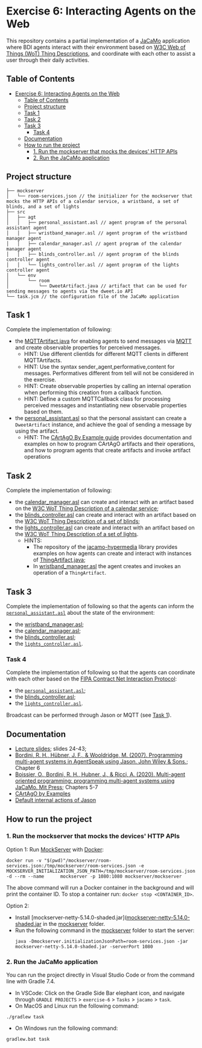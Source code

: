 # Exercise 6: Interacting Agents on the Web

This repository contains a partial implementation of a [JaCaMo](https://jacamo-lang.github.io/) application where BDI agents interact with their environment based on [W3C Web of Things (WoT) Thing Descriptions](https://www.w3.org/TR/wot-thing-description11/), and coordinate with each other to assist a user through their daily activities.

## Table of Contents
- [Exercise 6: Interacting Agents on the Web](#exercise-6-interacting-agents-on-the-web)
  - [Table of Contents](#table-of-contents)
  - [Project structure](#project-structure)
  - [Task 1](#task-1)
  - [Task 2](#task-2)
  - [Task 3](#task-3)
    - [Task 4](#task-4)
  - [Documentation](#documentation)
  - [How to run the project](#how-to-run-the-project)
    - [1. Run the mockserver that mocks the devices' HTTP APIs](#1-run-the-mockserver-that-mocks-the-devices-http-apis)
    - [2. Run the JaCaMo application](#2-run-the-jacamo-application)


## Project structure
```
├── mockserver
│   └── room-services.json // the initializer for the mockserver that mocks the HTTP APIs of a calendar service, a wristband, a set of blinds, and a set of lights
├── src
│   ├── agt
│   │   ├── personal_assistant.asl // agent program of the personal assistant agent
│   │   ├── wristband_manager.asl // agent program of the wristband manager agent
│   │   ├── calendar_manager.asl // agent program of the calendar manager agent
│   │   ├── blinds_controller.asl // agent program of the blinds controller agent 
│   │   └── lights_controller.asl // agent program of the lights controller agent
│   └── env
│       └── room
│           └── DweetArtifact.java // artifact that can be used for sending messages to agents via the dweet.io API
└── task.jcm // the configuration file of the JaCaMo application
```



## Task 1 
Complete the implementation of following:
- the [MQTTArtifact.java](src/env/room/MQTTArtifact.java) for enabling agents to send messages via [MQTT](https://mqtt.org) and create observable properties for perceived messages.
  - HINT: Use different clientIds for different MQTT clients in different MQTTArtifacts.
  - HINT: Use the syntax sender_agent,performative,content for messages. Performatives different from tell will not be considered in the exercise.
  - HINT: Create observable properties by calling an internal operation when performing this creation from a callback function.
  - HINT: Define a custom MQTTCallback class for processing perceived messages and instantiating new observable properties based on them.
- the [personal_assistant.asl](src/agt/personal_assistant.asl) so that the personal assistant can create a `DweetArtifact` instance, and achieve the goal of sending a message by using the artifact.
  - HINT: The [CArtAgO By Example guide](https://www.emse.fr/~boissier/enseignement/maop13/courses/cartagoByExamples.pdf) provides documentation and examples on how to program CArtAgO artifacts and their operations, and how to program agents that create artifacts and invoke artifact operations

## Task 2
Complete the implementation of following:
- the [calendar_manager.asl](src/agt/calendar_manager.asl) can create and interact with an artifact based on the [W3C WoT Thing Description of a calendar service](https://github.com/Interactions-HSG/example-tds/blob/was/tds/calendar-service.ttl);
- the [blinds_controller.asl](src/agt/blinds_controller.asl) can create and interact with an artifact based on the [W3C WoT Thing Description of a set of blinds](https://github.com/Interactions-HSG/example-tds/blob/was/tds/blinds.ttl);
- the [lights_controller.asl](src/agt/lights_controller.asl) can create and interact with an artifact based on the [W3C WoT Thing Description of a set of lights](https://github.com/Interactions-HSG/example-tds/blob/was/tds/lights.ttl).
  - HINTS:
    -  The repository of the [jacamo-hypermedia](https://github.com/HyperAgents/jacamo-hypermedia) library provides examples on how agents can create and interact with instances of [ThingArtifact.java](https://github.com/HyperAgents/jacamo-hypermedia/blob/main/lib/src/main/java/org/hyperagents/jacamo/artifacts/wot/ThingArtifact.java);
    - In [wristband_manager.asl](src/agt/wristband_manager.asl) the agent creates and invokes an operation of a `ThingArtifact`.

## Task 3
Complete the implementation of following so that the agents can inform the [`personal_assistant.asl`](src/agt/personal_assistant.asl) about the state of the environment:
- the [wristband_manager.asl](src/agt/wristband_manager.asl);
- the [calendar_manager.asl](src/agt/calendar_manager.asl);
- the [blinds_controller.asl](src/agt/blinds_controller.asl);
- the [`lights_controller.asl`](src/agt/lights_controller.asl).

### Task 4
Complete the implementation of following so that the agents can coordinate with each other based on the [FIPA Contract Net Interaction Protocol](http://www.fipa.org/specs/fipa00029/SC00029H.html): 
- the [`personal_assistant.asl`](src/agt/personal_assistant.asl);
- the [blinds_controller.asl](src/agt/blinds_controller.asl);
- the [`lights_controller.asl`](src/agt/lights_controller.asl).

Broadcast can be performed through Jason or MQTT (see [Task 1](#task-1)).


## Documentation 
- [Lecture slides](https://learning.unisg.ch/courses/22565/files/3352314); slides 24-43;
- [Bordini, R. H., Hübner, J. F., & Wooldridge, M. (2007). Programming multi-agent systems in AgentSpeak using Jason. John Wiley & Sons.](https://www.wiley.com/en-gb/Programming+Multi+Agent+Systems+in+AgentSpeak+using+Jason-p-9780470029008); Chapter 6
- [Boissier, O., Bordini, R. H., Hubner, J., & Ricci, A. (2020). Multi-agent oriented programming: programming multi-agent systems using JaCaMo. Mit Press](https://mitpress.mit.edu/9780262044578/); Chapters 5-7
- [CArtAgO by Examples](https://github.com/CArtAgO-lang/cartago/blob/master/docs/cartago_by_examples/cartago_by_examples.pdf)
- [Default internal actions of Jason](https://www.emse.fr/~boissier/enseignement/maop12/doc/jason-api/jason/stdlib/package-summary.html)

## How to run the project
### 1. Run the mockserver that mocks the devices' HTTP APIs

Option 1: Run [MockServer](https://www.mock-server.com/) with [Docker](https://www.docker.com/):
   ```
   docker run -v "$(pwd)"/mockserver/room-services.json:/tmp/mockserver/room-services.json -e MOCKSERVER_INITIALIZATION_JSON_PATH=/tmp/mockserver/room-services.json -d --rm --name      mockserver -p 1080:1080 mockserver/mockserver
   ```
The above command will run a Docker container in the background and will print the container ID. To stop a container run: `docker stop <CONTAINER_ID>`.

Option 2:

- Install [mockserver-netty-5.14.0-shaded.jar]([mockserver-netty-5.14.0-shaded.jar](mockserver/mockserver-netty-5.14.0-shaded.jar) in the [mockserver](mockserver) folder.
- Run the following command in the [mockserver](mockserver) folder to  start the server:
   ```
   java -Dmockserver.initializationJsonPath=room-services.json -jar mockserver-netty-5.14.0-shaded.jar -serverPort 1080
   ```





### 2. Run the JaCaMo application

You can run the project directly in Visual Studio Code or from the command line with Gradle 7.4.
- In VSCode:  Click on the Gradle Side Bar elephant icon, and navigate through `GRADLE PROJECTS` > `exercise-6` > `Tasks` > `jacamo` > `task`.
- On MacOS and Linux run the following command:
```shell
./gradlew task
```
- On Windows run the following command:
```shell
gradlew.bat task
```

